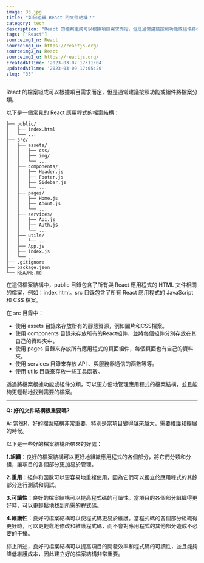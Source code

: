 ```yaml
---
image: 33.jpg
title: "如何組織 React 的文件結構？"
category: tech
description: "React 的檔案組成可以根據項目需求而定，但是通常建議按照功能或組件將檔案分類。"
tags: ['React']
sourceimg1_n: React
sourceimg1_u: https://reactjs.org/
sourceimg2_n: React
sourceimg2_u: https://reactjs.org/
createdAtTime: '2023-03-07 17:11:04'
updatedAtTime: '2023-03-09 17:05:20'
slug: "33"
---
```


React 的檔案組成可以根據項目需求而定，但是通常建議按照功能或組件將檔案分類。

以下是一個常見的 React 應用程式的檔案結構：

```properties
├── public/
│   ├── index.html
│   └── ...
├── src/
│   ├── assets/
│   │   ├── css/
│   │   ├── img/
│   │   └── ...
│   ├── components/
│   │   ├── Header.js
│   │   ├── Footer.js
│   │   ├── Sidebar.js
│   │   └── ...
│   ├── pages/
│   │   ├── Home.js
│   │   ├── About.js
│   │   └── ...
│   ├── services/
│   │   ├── Api.js
│   │   ├── Auth.js
│   │   └── ...
│   ├── utils/
│   │   └── ...
│   ├── App.js
│   ├── index.js
│   └── ...
├── .gitignore
├── package.json
└── README.md
```

在這個檔案結構中，public 目錄包含了所有與 React 應用程式的 HTML 文件相關的檔案，例如：index.html。src 目錄包含了所有 React 應用程式的 JavaScript 和 CSS 檔案。

在 src 目錄中：

- 使用 assets 目錄來存放所有的靜態資源，例如圖片和CSS檔案。
- 使用 components 目錄來存放所有的React組件，並將每個組件分別存放在其自己的資料夾中。
- 使用 pages 目錄來存放所有應用程式的頁面組件，每個頁面也有自己的資料夾。
- 使用 services 目錄來存放 API 、與服務器通信的函數等等。
- 使用 utils 目錄來存放一些工具函數。

透過將檔案根據功能或組件分類，可以更方便地管理應用程式的檔案結構，並且能夠更輕鬆地找到需要的檔案。

---

**Q: 好的文件結構很重要嗎?**

A: 當然R，好的檔案結構非常重要，特別是當項目變得越來越大，需要維護和擴展的時候。

以下是一些好的檔案結構所帶來的好處：

**1.組織**：良好的檔案結構可以更好地組織應用程式的各個部分，將它們分類和分組，讓項目的各個部分更加易於管理。

**2.重用**：組件和函數可以更容易地重複使用，因為它們可以獨立於應用程式的其餘部分進行測試和調試。

**3.可讀性**：良好的檔案結構可以提高程式碼的可讀性。當項目的各個部分組織得更好時，可以更輕鬆地找到所需的程式碼。

**4.維護性**：良好的檔案結構可以使程式碼更易於維護。當程式碼的各個部分組織得更好時，可以更輕鬆地修改和維護程式碼，而不會對應用程式的其他部分造成不必要的干擾。

綜上所述，良好的檔案結構可以提高項目的開發效率和程式碼的可讀性，並且能夠降低維護成本，因此建立好的檔案結構非常重要。